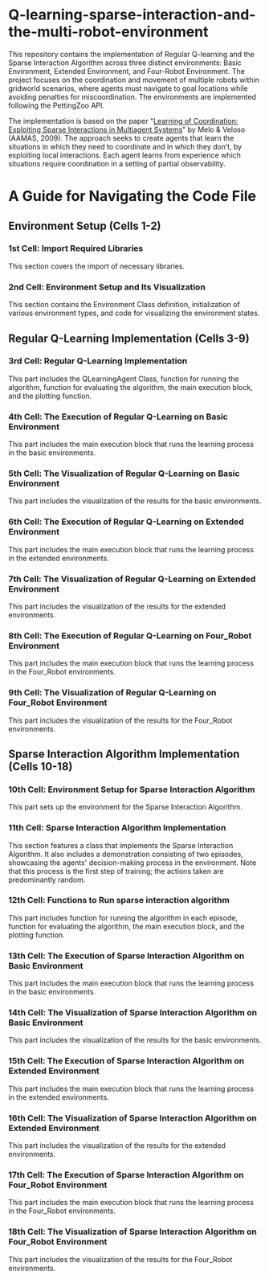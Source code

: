 # Q-learning-sparse-interaction-and-the-multi-robot-environment
This repository contains the implementation of Regular Q-learning and the Sparse Interaction Algorithm across three distinct environments: Basic Environment, Extended Environment, and Four-Robot Environment. The project focuses on the coordination and movement of multiple robots within gridworld scenarios, where agents must navigate to goal locations while avoiding penalties for miscoordination. The environments are implemented following the PettingZoo API.

The implementation is based on the paper "[Learning of Coordination: Exploiting Sparse Interactions in Multiagent Systems](https://citeseerx.ist.psu.edu/document?repid=rep1&type=pdf&doi=d970c6af606fea64bcb8a8e2a449d06e5fcc9ad6)" by Melo & Veloso (AAMAS, 2009). The approach seeks to create agents that learn the situations in which they need to coordinate and in which they don’t, by exploiting local interactions. Each agent learns from experience which situations require coordination in a setting of partial observability.


# A Guide for Navigating the Code File

## Environment Setup (Cells 1-2)

### 1st Cell: Import Required Libraries
This section covers the import of necessary libraries.

### 2nd Cell: Environment Setup and Its Visualization
This section contains the Environment Class definition, initialization of various environment types, and code for visualizing the environment states.

## Regular Q-Learning Implementation (Cells 3-9)

### 3rd Cell: Regular Q-Learning Implementation
This part includes the QLearningAgent Class, function for running the algorithm, function for evaluating the algorithm, the main execution block, and the plotting function.

### 4th Cell: The Execution of Regular Q-Learning on Basic Environment
This part includes the main execution block that runs the learning process in the basic environments.

### 5th Cell: The Visualization of Regular Q-Learning on Basic Environment
This part includes the visualization of the results for the basic environments.

### 6th Cell: The Execution of Regular Q-Learning on Extended Environment
This part includes the main execution block that runs the learning process in the extended environments.

### 7th Cell: The Visualization of Regular Q-Learning on Extended Environment
This part includes the visualization of the results for the extended environments.

### 8th Cell: The Execution of Regular Q-Learning on Four_Robot Environment
This part includes the main execution block that runs the learning process in the Four_Robot environments.

### 9th Cell: The Visualization of Regular Q-Learning on Four_Robot Environment
This part includes the visualization of the results for the Four_Robot environments.

## Sparse Interaction Algorithm Implementation (Cells 10-18)

### 10th Cell: Environment Setup for Sparse Interaction Algorithm
This part sets up the environment for the Sparse Interaction Algorithm.

### 11th Cell: Sparse Interaction Algorithm Implementation
This section features a class that implements the Sparse Interaction Algorithm. It also includes a demonstration consisting of two episodes, showcasing the agents' decision-making process in the environment. Note that this process is the first step of training; the actions taken are predominantly random.

### 12th Cell: Functions to Run sparse interaction algorithm
This part includes function for running the algorithm in each episode, function for evaluating the algorithm, the main execution block, and the plotting function.

### 13th Cell: The Execution of Sparse Interaction Algorithm on Basic Environment
This part includes the main execution block that runs the learning process in the basic environments.

### 14th Cell: The Visualization of Sparse Interaction Algorithm on Basic Environment
This part includes the visualization of the results for the basic environments.

### 15th Cell: The Execution of Sparse Interaction Algorithm on Extended Environment
This part includes the main execution block that runs the learning process in the extended environments.

### 16th Cell: The Visualization of Sparse Interaction Algorithm on Extended Environment
This part includes the visualization of the results for the extended environments.

### 17th Cell: The Execution of Sparse Interaction Algorithm on Four_Robot Environment
This part includes the main execution block that runs the learning process in the Four_Robot environments.

### 18th Cell: The Visualization of Sparse Interaction Algorithm on Four_Robot Environment
This part includes the visualization of the results for the Four_Robot environments.



